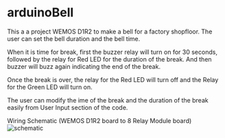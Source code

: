 # arduinoBell
This a a project WEMOS D1R2 to make a bell for a factory shopfloor. The user can set the bell duration and the bell time. 

When it is time for break, first the buzzer relay will turn on for 30 seconds, followed by the relay for Red LED for the duration of the break. And then buzzer will buzz again indicating the end of the break.

Once the break is over, the relay for the Red LED will turn off and the Relay for the Green LED will turn on.


The user can modify the ime of the break and the duration of the break easily from User Input section of the code.

Wiring Schematic (WEMOS D1R2 board to 8 Relay Module board)
![schematic](https://user-images.githubusercontent.com/59677191/212400557-4811153f-79bf-4474-9ffe-78cf67146363.png)
